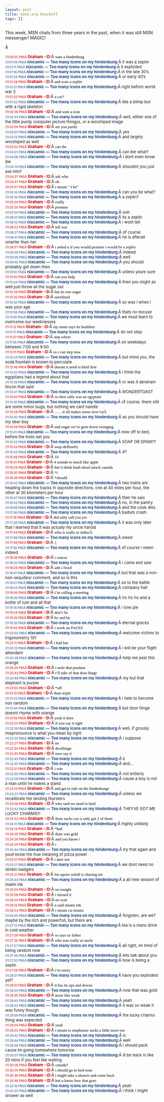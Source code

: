 ```yaml
---
layout: post
title: bash.org knockoff
tags: []
---
```


This week, MSN chats from three years in the past, when it was still MSN
messenger! MAGIC!

Â 

<span style="font-size: x-small;"><span style="color: #cc0000;">(11:00:55
PM)Â </span></span><span style="color: #cc0000;"><strong><span style="font-size: small;">Graham
-:D:</span></strong></span><span style="font-size: small;">Â <span style="color: #000000;"><span style="font-family: 'MS Shell Dlg';">wats
a hindenburg</span></span></span>  
<span style="font-size: x-small;"><span style="color: #204a87;">(11:01:06
PM)Â </span></span><span style="color: #204a87;"><strong><span style="font-size: small;">nixcamic
— Too many icons on my
hindenburg:</span></strong></span><span style="font-size: small;">Â it
was a zeplin</span>  
<span style="font-size: x-small;"><span style="color: #204a87;">(11:01:11
PM)Â </span></span><span style="color: #204a87;"><strong><span style="font-size: small;">nixcamic
— Too many icons on my
hindenburg:</span></strong></span><span style="font-size: small;">Â it
exploded</span>  
<span style="font-size: x-small;"><span style="color: #204a87;">(11:01:16
PM)Â </span></span><span style="color: #204a87;"><strong><span style="font-size: small;">nixcamic
— Too many icons on my
hindenburg:</span></strong></span><span style="font-size: small;">Â in
the late 30’s</span>  
<span style="font-size: x-small;"><span style="color: #204a87;">(11:01:24
PM)Â </span></span><span style="color: #204a87;"><strong><span style="font-size: small;">nixcamic
— Too many icons on my
hindenburg:</span></strong></span><span style="font-size: small;">Â or
early 40’s</span>  
<span style="font-size: x-small;"><span style="color: #cc0000;">(11:01:28
PM)Â </span></span><span style="color: #cc0000;"><strong><span style="font-size: small;">Graham
-:D:</span></strong></span><span style="font-size: small;">Â <span style="color: #000000;"><span style="font-family: 'MS Shell Dlg';">and
wats a zeplin</span></span></span>  
<span style="font-size: x-small;"><span style="color: #204a87;">(11:01:31
PM)Â </span></span><span style="color: #204a87;"><strong><span style="font-size: small;">nixcamic
— Too many icons on my
hindenburg:</span></strong></span><span style="font-size: small;">Â right
before world war 2</span>  
<span style="font-size: x-small;"><span style="color: #cc0000;">(11:01:33
PM)Â </span></span><span style="color: #cc0000;"><strong><span style="font-size: small;">Graham
-:D:</span></strong></span><span style="font-size: small;">Â <span style="color: #000000;"><span style="font-family: 'MS Shell Dlg';">a
car?</span></span></span>  
<span style="font-size: x-small;"><span style="color: #204a87;">(11:01:53
PM)Â </span></span><span style="color: #204a87;"><strong><span style="font-size: small;">nixcamic
— Too many icons on my
hindenburg:</span></strong></span><span style="font-size: small;">Â like
a blimp but with a rigid skeleton</span>  
<span style="font-size: x-small;"><span style="color: #cc0000;">(11:02:06
PM)Â </span></span><span style="color: #cc0000;"><strong><span style="font-size: small;">Graham
-:D:</span></strong></span><span style="font-size: small;">Â <span style="color: #000000;"><span style="font-family: 'MS Shell Dlg';">and
wats a icon</span></span></span>  
<span style="font-size: x-small;"><span style="color: #204a87;">(11:02:43
PM)Â </span></span><span style="color: #204a87;"><strong><span style="font-size: small;">nixcamic
— Too many icons on my
hindenburg:</span></strong></span><span style="font-size: small;">Â well,
either one of the little purdy computer picture thingys, or a worshiped
image</span>  
<span style="font-size: x-small;"><span style="color: #cc0000;">(11:02:59
PM)Â </span></span><span style="color: #cc0000;"><strong><span style="font-size: small;">Graham
-:D:</span></strong></span><span style="font-size: small;">Â <span style="color: #000000;"><span style="font-family: 'MS Shell Dlg';">are
you purdy</span></span></span>  
<span style="font-size: x-small;"><span style="color: #204a87;">(11:03:07
PM)Â </span></span><span style="color: #204a87;"><strong><span style="font-size: small;">nixcamic
— Too many icons on my
hindenburg:</span></strong></span><span style="font-size: small;">Â yes</span>  
<span style="font-size: x-small;"><span style="color: #204a87;">(11:03:13
PM)Â </span></span><span style="color: #204a87;"><strong><span style="font-size: small;">nixcamic
— Too many icons on my
hindenburg:</span></strong></span><span style="font-size: small;">Â and
largely worshiped as well</span>  
<span style="font-size: x-small;"><span style="color: #cc0000;">(11:03:52
PM)Â </span></span><span style="color: #cc0000;"><strong><span style="font-size: small;">Graham
-:D:</span></strong></span><span style="font-size: small;">Â <span style="color: #000000;"><span style="font-family: 'MS Shell Dlg';">can
ibe</span></span></span>  
<span style="font-size: x-small;"><span style="color: #204a87;">(11:04:01
PM)Â </span></span><span style="color: #204a87;"><strong><span style="font-size: small;">nixcamic
— Too many icons on my
hindenburg:</span></strong></span><span style="font-size: small;">Â can
ibe what?</span>  
<span style="font-size: x-small;"><span style="color: #204a87;">(11:04:06
PM)Â </span></span><span style="color: #204a87;"><strong><span style="font-size: small;">nixcamic
— Too many icons on my
hindenburg:</span></strong></span><span style="font-size: small;">Â i
dont even know ibe</span>  
<span style="font-size: x-small;"><span style="color: #204a87;">(11:04:13
PM)Â </span></span><span style="color: #204a87;"><strong><span style="font-size: small;">nixcamic
— Too many icons on my
hindenburg:</span></strong></span><span style="font-size: small;">Â shouldnt
you just ask him?</span>  
<span style="font-size: x-small;"><span style="color: #cc0000;">(11:04:37
PM)Â </span></span><span style="color: #cc0000;"><strong><span style="font-size: small;">Graham
-:D:</span></strong></span><span style="font-size: small;">Â <span style="color: #000000;"><span style="font-family: 'MS Shell Dlg';">ask
who</span></span></span>  
<span style="font-size: x-small;"><span style="color: #cc0000;">(11:04:47
PM)Â </span></span><span style="color: #cc0000;"><strong><span style="font-size: small;">Graham
-:D:</span></strong></span><span style="font-size: small;">Â <span style="color: #000000;"><span style="font-family: 'MS Shell Dlg';">oh</span></span></span>  
<span style="font-size: x-small;"><span style="color: #cc0000;">(11:04:57
PM)Â </span></span><span style="color: #cc0000;"><strong><span style="font-size: small;">Graham
-:D:</span></strong></span><span style="font-size: small;">Â <span style="color: #000000;"><span style="font-family: 'MS Shell Dlg';">i
meant " I be"</span></span></span>  
<span style="font-size: x-small;"><span style="color: #204a87;">(11:05:14
PM)Â </span></span><span style="color: #204a87;"><strong><span style="font-size: small;">nixcamic
— Too many icons on my
hindenburg:</span></strong></span><span style="font-size: small;">Â can
you be what?</span>  
<span style="font-size: x-small;"><span style="color: #204a87;">(11:05:16
PM)Â </span></span><span style="color: #204a87;"><strong><span style="font-size: small;">nixcamic
— Too many icons on my
hindenburg:</span></strong></span><span style="font-size: small;">Â a
zeplin?</span>  
<span style="font-size: x-small;"><span style="color: #cc0000;">(11:05:34
PM)Â </span></span><span style="color: #cc0000;"><strong><span style="font-size: small;">Graham
-:D:</span></strong></span><span style="font-size: small;">Â <span style="color: #000000;"><span style="font-family: 'MS Shell Dlg';">really</span></span></span>  
<span style="font-size: x-small;"><span style="color: #cc0000;">(11:05:35
PM)Â </span></span><span style="color: #cc0000;"><strong><span style="font-size: small;">Graham
-:D:</span></strong></span><span style="font-size: small;">Â <span style="color: #000000;"><span style="font-family: 'MS Shell Dlg';">promise</span></span></span>  
<span style="font-size: x-small;"><span style="color: #204a87;">(11:07:54
PM)Â </span></span><span style="color: #204a87;"><strong><span style="font-size: small;">nixcamic
— Too many icons on my
hindenburg:</span></strong></span><span style="font-size: small;">Â ooh</span>  
<span style="font-size: x-small;"><span style="color: #204a87;">(11:08:01
PM)Â </span></span><span style="color: #204a87;"><strong><span style="font-size: small;">nixcamic
— Too many icons on my
hindenburg:</span></strong></span><span style="font-size: small;">Â its
a zeplin</span>  
<span style="font-size: x-small;"><span style="color: #204a87;">(11:08:12
PM)Â </span></span><span style="color: #204a87;"><strong><span style="font-size: small;">nixcamic
— Too many icons on my
hindenburg:</span></strong></span><span style="font-size: small;">Â i
wont tell</span>  
<span style="font-size: x-small;"><span style="color: #cc0000;">(11:08:22
PM)Â </span></span><span style="color: #cc0000;"><strong><span style="font-size: small;">Graham
-:D:</span></strong></span><span style="font-size: small;">Â <span style="color: #000000;"><span style="font-family: 'MS Shell Dlg';">tell
wat</span></span></span>  
<span style="font-size: x-small;"><span style="color: #204a87;">(11:08:27
PM)Â </span></span><span style="color: #204a87;"><strong><span style="font-size: small;">nixcamic
— Too many icons on my
hindenburg:</span></strong></span><span style="font-size: small;">Â of
course</span>  
<span style="font-size: x-small;"><span style="color: #204a87;">(11:08:41
PM)Â </span></span><span style="color: #204a87;"><strong><span style="font-size: small;">nixcamic
— Too many icons on my
hindenburg:</span></strong></span><span style="font-size: small;">Â he
is afterall smarter than her</span>  
<span style="font-size: x-small;"><span style="color: #cc0000;">(11:08:57
PM)Â </span></span><span style="color: #cc0000;"><strong><span style="font-size: small;">Graham
-:D:</span></strong></span><span style="font-size: small;">Â <span style="color: #000000;"><span style="font-family: 'MS Shell Dlg';">i
asked u if you would promise i would be a zeplin</span></span></span>  
<span style="font-size: x-small;"><span style="color: #204a87;">(11:09:38
PM)Â </span></span><span style="color: #204a87;"><strong><span style="font-size: small;">nixcamic
— Too many icons on my
hindenburg:</span></strong></span><span style="font-size: small;">Â indeed</span>  
<span style="font-size: x-small;"><span style="color: #204a87;">(11:09:39
PM)Â </span></span><span style="color: #204a87;"><strong><span style="font-size: small;">nixcamic
— Too many icons on my
hindenburg:</span></strong></span><span style="font-size: small;">Â well</span>  
<span style="font-size: x-small;"><span style="color: #204a87;">(11:09:46
PM)Â </span></span><span style="color: #204a87;"><strong><span style="font-size: small;">nixcamic
— Too many icons on my
hindenburg:</span></strong></span><span style="font-size: small;">Â you
should probably get down then</span>  
<span style="font-size: x-small;"><span style="color: #204a87;">(11:09:51
PM)Â </span></span><span style="color: #204a87;"><strong><span style="font-size: small;">nixcamic
— Too many icons on my
hindenburg:</span></strong></span><span style="font-size: small;">Â unless
youre sure</span>  
<span style="font-size: x-small;"><span style="color: #cc0000;">(11:10:00
PM)Â </span></span><span style="color: #cc0000;"><strong><span style="font-size: small;">Graham
-:D:</span></strong></span><span style="font-size: small;">Â <span style="color: #000000;"><span style="font-family: 'MS Shell Dlg';">can
you help</span></span></span>  
<span style="font-size: x-small;"><span style="color: #204a87;">(11:10:04
PM)Â </span></span><span style="color: #204a87;"><strong><span style="font-size: small;">nixcamic
— Too many icons on my
hindenburg:</span></strong></span><span style="font-size: small;">Â then
you might as well just throw all the sugar out</span>  
<span style="font-size: x-small;"><span style="color: #cc0000;">(11:10:29
PM)Â </span></span><span style="color: #cc0000;"><strong><span style="font-size: small;">Graham
-:D:</span></strong></span><span style="font-size: small;">Â <span style="color: #000000;"><span style="font-family: 'MS Shell Dlg';">but
its raw sugar</span></span></span>  
<span style="font-size: x-small;"><span style="color: #cc0000;">(11:10:35
PM)Â </span></span><span style="color: #cc0000;"><strong><span style="font-size: small;">Graham
-:D:</span></strong></span><span style="font-size: small;">Â <span style="color: #000000;"><span style="font-family: 'MS Shell Dlg';">unrefined</span></span></span>  
<span style="font-size: x-small;"><span style="color: #204a87;">(11:10:50
PM)Â </span></span><span style="color: #204a87;"><strong><span style="font-size: small;">nixcamic
— Too many icons on my
hindenburg:</span></strong></span><span style="font-size: small;">Â so
was i when i was your age</span>  
<span style="font-size: x-small;"><span style="color: #204a87;">(11:10:56
PM)Â </span></span><span style="color: #204a87;"><strong><span style="font-size: small;">nixcamic
— Too many icons on my
hindenburg:</span></strong></span><span style="font-size: small;">Â thats
no excuse</span>  
<span style="font-size: x-small;"><span style="color: #204a87;">(11:11:09
PM)Â </span></span><span style="color: #204a87;"><strong><span style="font-size: small;">nixcamic
— Too many icons on my
hindenburg:</span></strong></span><span style="font-size: small;">Â we
must learn to overcome our weeknesses</span>  
<span style="font-size: x-small;"><span style="color: #cc0000;">(11:11:12
PM)Â </span></span><span style="color: #cc0000;"><strong><span style="font-size: small;">Graham
-:D:</span></strong></span><span style="font-size: small;">Â <span style="color: #000000;"><span style="font-family: 'MS Shell Dlg';">my
mom says its healthier</span></span></span>  
<span style="font-size: x-small;"><span style="color: #204a87;">(11:11:17
PM)Â </span></span><span style="color: #204a87;"><strong><span style="font-size: small;">nixcamic
— Too many icons on my
hindenburg:</span></strong></span><span style="font-size: small;">Â do
not step</span>  
<span style="font-size: x-small;"><span style="color: #cc0000;">(11:11:37
PM)Â </span></span><span style="color: #cc0000;"><strong><span style="font-size: small;">Graham
-:D:</span></strong></span><span style="font-size: small;">Â <span style="color: #000000;"><span style="font-family: 'MS Shell Dlg';">step
where</span></span></span>  
<span style="font-size: x-small;"><span style="color: #204a87;">(11:11:56
PM)Â </span></span><span style="color: #204a87;"><strong><span style="font-size: small;">nixcamic
— Too many icons on my
hindenburg:</span></strong></span><span style="font-size: small;">Â on
weekdays between 7:00 and 9:00</span>  
<span style="font-size: x-small;"><span style="color: #cc0000;">(11:12:11
PM)Â </span></span><span style="color: #cc0000;"><strong><span style="font-size: small;">Graham
-:D:</span></strong></span><span style="font-size: small;">Â <span style="color: #000000;"><span style="font-family: 'MS Shell Dlg';">so
i can step now</span></span></span>  
<span style="font-size: x-small;"><span style="color: #204a87;">(11:12:24
PM)Â </span></span><span style="color: #204a87;"><strong><span style="font-size: small;">nixcamic
— Too many icons on my
hindenburg:</span></strong></span><span style="font-size: small;">Â but
mind you, the soda fountain is known to perculate</span>  
<span style="font-size: x-small;"><span style="color: #cc0000;">(11:12:46
PM)Â </span></span><span style="color: #cc0000;"><strong><span style="font-size: small;">Graham
-:D:</span></strong></span><span style="font-size: small;">Â <span style="color: #000000;"><span style="font-family: 'MS Shell Dlg';">doesnt
it need to bloil first</span></span></span>  
<span style="font-size: x-small;"><span style="color: #204a87;">(11:13:30
PM)Â </span></span><span style="color: #204a87;"><strong><span style="font-size: small;">nixcamic
— Too many icons on my
hindenburg:</span></strong></span><span style="font-size: small;">Â i
think the egyptians had a legend about that</span>  
<span style="font-size: x-small;"><span style="color: #204a87;">(11:13:39
PM)Â </span></span><span style="color: #204a87;"><strong><span style="font-size: small;">nixcamic
— Too many icons on my
hindenburg:</span></strong></span><span style="font-size: small;">Â or
was it abraham lincon that said</span>  
<span style="font-size: x-small;"><span style="color: #204a87;">(11:13:47
PM)Â </span></span><span style="color: #204a87;"><strong><span style="font-size: small;">nixcamic
— Too many icons on my
hindenburg:</span></strong></span><span style="font-size: small;">Â WONDERTOAST</span>  
<span style="font-size: x-small;"><span style="color: #cc0000;">(11:14:00
PM)Â </span></span><span style="color: #cc0000;"><strong><span style="font-size: small;">Graham
-:D:</span></strong></span><span style="font-size: small;">Â <span style="color: #000000;"><span style="font-family: 'MS Shell Dlg';">so
then sally was an egyptain</span></span></span>  
<span style="font-size: x-small;"><span style="color: #204a87;">(11:14:18
PM)Â </span></span><span style="color: #204a87;"><strong><span style="font-size: small;">nixcamic
— Too many icons on my
hindenburg:</span></strong></span><span style="font-size: small;">Â of
course, there still are some minor bugs, but nothing we cant
handle</span>  
<span style="font-size: x-small;"><span style="color: #cc0000;">(11:14:28
PM)Â </span></span><span style="color: #cc0000;"><strong><span style="font-size: small;">Graham
-:D:</span></strong></span><span style="font-size: small;">Â <span style="color: #000000;"><span style="font-family: 'MS Shell Dlg';">……it
all makes sense now^o)Â </span></span></span>  
<span style="font-size: x-small;"><span style="color: #204a87;">(11:14:40
PM)Â </span></span><span style="color: #204a87;"><strong><span style="font-size: small;">nixcamic
— Too many icons on my
hindenburg:</span></strong></span><span style="font-size: small;">Â as
you should have my dear boy</span>  
<span style="font-size: x-small;"><span style="color: #cc0000;">(11:14:59
PM)Â </span></span><span style="color: #cc0000;"><strong><span style="font-size: small;">Graham
-:D:</span></strong></span><span style="font-size: small;">Â <span style="color: #000000;"><span style="font-family: 'MS Shell Dlg';">and
sugar we’re goin down swinging</span></span></span>  
<span style="font-size: x-small;"><span style="color: #204a87;">(11:15:01
PM)Â </span></span><span style="color: #204a87;"><strong><span style="font-size: small;">nixcamic
— Too many icons on my
hindenburg:</span></strong></span><span style="font-size: small;">Â now
off to bed, before the trolls eat you</span>  
<span style="font-size: x-small;"><span style="color: #204a87;">(11:15:22
PM)Â </span></span><span style="color: #204a87;"><strong><span style="font-size: small;">nixcamic
— Too many icons on my
hindenburg:</span></strong></span><span style="font-size: small;">Â SOAP
OR SPAM??</span>  
<span style="font-size: x-small;"><span style="color: #cc0000;">(11:15:33
PM)Â </span></span><span style="color: #cc0000;"><strong><span style="font-size: small;">Graham
-:D:</span></strong></span><span style="font-size: small;">Â <span style="color: #000000;"><span style="font-family: 'MS Shell Dlg';">soap
deffinetly</span></span></span>  
<span style="font-size: x-small;"><span style="color: #204a87;">(11:15:42
PM)Â </span></span><span style="color: #204a87;"><strong><span style="font-size: small;">nixcamic
— Too many icons on my
hindenburg:</span></strong></span><span style="font-size: small;">Â 4?</span>  
<span style="font-size: x-small;"><span style="color: #cc0000;">(11:15:48
PM)Â </span></span><span style="color: #cc0000;"><strong><span style="font-size: small;">Graham
-:D:</span></strong></span><span style="font-size: small;">Â <span style="color: #000000;"><span style="font-family: 'MS Shell Dlg';">10</span></span></span>  
<span style="font-size: x-small;"><span style="color: #cc0000;">(11:16:01
PM)Â </span></span><span style="color: #cc0000;"><strong><span style="font-size: small;">Graham
-:D:</span></strong></span><span style="font-size: small;">Â <span style="color: #000000;"><span style="font-family: 'MS Shell Dlg';">4
sounds to much like apple</span></span></span>  
<span style="font-size: x-small;"><span style="color: #cc0000;">(11:16:28
PM)Â </span></span><span style="color: #cc0000;"><strong><span style="font-size: small;">Graham
-:D:</span></strong></span><span style="font-size: small;">Â <span style="color: #000000;"><span style="font-family: 'MS Shell Dlg';">but
it think bush shoul attack canada</span></span></span>  
<span style="font-size: x-small;"><span style="color: #cc0000;">(11:16:30
PM)Â </span></span><span style="color: #cc0000;"><strong><span style="font-size: small;">Graham
-:D:</span></strong></span><span style="font-size: small;">Â <span style="color: #000000;"><span style="font-family: 'MS Shell Dlg';">\*i</span></span></span>  
<span style="font-size: x-small;"><span style="color: #cc0000;">(11:16:39
PM)Â </span></span><span style="color: #cc0000;"><strong><span style="font-size: small;">Graham
-:D:</span></strong></span><span style="font-size: small;">Â <span style="color: #000000;"><span style="font-family: 'MS Shell Dlg';">\*should</span></span></span>  
<span style="font-size: x-small;"><span style="color: #204a87;">(11:16:42
PM)Â </span></span><span style="color: #204a87;"><strong><span style="font-size: small;">nixcamic
— Too many icons on my
hindenburg:</span></strong></span><span style="font-size: small;">Â two
trains are heading down the tracks in opposite directions, one at 40
miles per hour, the other at 30 kilometers per hour</span>  
<span style="font-size: x-small;"><span style="color: #204a87;">(11:16:47
PM)Â </span></span><span style="color: #204a87;"><strong><span style="font-size: small;">nixcamic
— Too many icons on my
hindenburg:</span></strong></span><span style="font-size: small;">Â then
he sais</span>  
<span style="font-size: x-small;"><span style="color: #204a87;">(11:16:53
PM)Â </span></span><span style="color: #204a87;"><strong><span style="font-size: small;">nixcamic
— Too many icons on my
hindenburg:</span></strong></span><span style="font-size: small;">Â no,
in the pantry</span>  
<span style="font-size: x-small;"><span style="color: #204a87;">(11:16:58
PM)Â </span></span><span style="color: #204a87;"><strong><span style="font-size: small;">nixcamic
— Too many icons on my
hindenburg:</span></strong></span><span style="font-size: small;">Â and
the cook dies</span>  
<span style="font-size: x-small;"><span style="color: #204a87;">(11:17:06
PM)Â </span></span><span style="color: #204a87;"><strong><span style="font-size: small;">nixcamic
— Too many icons on my
hindenburg:</span></strong></span><span style="font-size: small;">Â badum
crash</span>  
<span style="font-size: x-small;"><span style="color: #cc0000;">(11:17:19
PM)Â </span></span><span style="color: #cc0000;"><strong><span style="font-size: small;">Graham
-:D:</span></strong></span><span style="font-size: small;">Â <span style="color: #000000;"><span style="font-family: 'MS Shell Dlg';">did
sally call you yet</span></span></span>  
<span style="font-size: x-small;"><span style="color: #204a87;">(11:17:28
PM)Â </span></span><span style="color: #204a87;"><strong><span style="font-size: small;">nixcamic
— Too many icons on my
hindenburg:</span></strong></span><span style="font-size: small;">Â it
was only later that i learned that it was actualy my uncle
harold</span>  
<span style="font-size: x-small;"><span style="color: #cc0000;">(11:17:44
PM)Â </span></span><span style="color: #cc0000;"><strong><span style="font-size: small;">Graham
-:D:</span></strong></span><span style="font-size: small;">Â <span style="color: #000000;"><span style="font-family: 'MS Shell Dlg';">who
is really ur fatherÂ </span></span></span>  
<span style="font-size: x-small;"><span style="color: #204a87;">(11:17:49
PM)Â </span></span><span style="color: #204a87;"><strong><span style="font-size: small;">nixcamic
— Too many icons on my
hindenburg:</span></strong></span><span style="font-size: small;">Â ineed</span>  
<span style="font-size: x-small;"><span style="color: #cc0000;">(11:17:49
PM)Â </span></span><span style="color: #cc0000;"><strong><span style="font-size: small;">Graham
-:D:</span></strong></span><span style="font-size: small;">Â <span style="color: #000000;"><span style="font-family: 'MS Shell Dlg';">:\|</span></span></span>  
<span style="font-size: x-small;"><span style="color: #204a87;">(11:17:56
PM)Â </span></span><span style="color: #204a87;"><strong><span style="font-size: small;">nixcamic
— Too many icons on my
hindenburg:</span></strong></span><span style="font-size: small;">Â of
course i meen indeed</span>  
<span style="font-size: x-small;"><span style="color: #cc0000;">(11:18:09
PM)Â </span></span><span style="color: #cc0000;"><strong><span style="font-size: small;">Graham
-:D:</span></strong></span><span style="font-size: small;">Â <span style="color: #000000;"><span style="font-family: 'MS Shell Dlg';">i
concer</span></span></span>  
<span style="font-size: x-small;"><span style="color: #204a87;">(11:18:20
PM)Â </span></span><span style="color: #204a87;"><strong><span style="font-size: small;">nixcamic
— Too many icons on my
hindenburg:</span></strong></span><span style="font-size: small;">Â i
came and saw</span>  
<span style="font-size: x-small;"><span style="color: #cc0000;">(11:18:28
PM)Â </span></span><span style="color: #cc0000;"><strong><span style="font-size: small;">Graham
-:D:</span></strong></span><span style="font-size: small;">Â <span style="color: #000000;"><span style="font-family: 'MS Shell Dlg';">adn
i fixed</span></span></span>  
<span style="font-size: x-small;"><span style="color: #204a87;">(11:18:41
PM)Â </span></span><span style="color: #204a87;"><strong><span style="font-size: small;">nixcamic
— Too many icons on my
hindenburg:</span></strong></span><span style="font-size: small;">Â but
that was a non-non-sequiteur comment, and so is this</span>  
<span style="font-size: x-small;"><span style="color: #204a87;">(11:18:51
PM)Â </span></span><span style="color: #204a87;"><strong><span style="font-size: small;">nixcamic
— Too many icons on my
hindenburg:</span></strong></span><span style="font-size: small;">Â on
to the battle</span>  
<span style="font-size: x-small;"><span style="color: #204a87;">(11:18:53
PM)Â </span></span><span style="color: #204a87;"><strong><span style="font-size: small;">nixcamic
— Too many icons on my
hindenburg:</span></strong></span><span style="font-size: small;">Â company
halt</span>  
<span style="font-size: x-small;"><span style="color: #cc0000;">(11:19:06
PM)Â </span></span><span style="color: #cc0000;"><strong><span style="font-size: small;">Graham
-:D:</span></strong></span><span style="font-size: small;">Â <span style="color: #000000;"><span style="font-family: 'MS Shell Dlg';">i’m
calling a meeting</span></span></span>  
<span style="font-size: x-small;"><span style="color: #204a87;">(11:19:06
PM)Â </span></span><span style="color: #204a87;"><strong><span style="font-size: small;">nixcamic
— Too many icons on my
hindenburg:</span></strong></span><span style="font-size: small;">Â ho
ho ho and a bottle of rum and all that</span>  
<span style="font-size: x-small;"><span style="color: #204a87;">(11:19:18
PM)Â </span></span><span style="color: #204a87;"><strong><span style="font-size: small;">nixcamic
— Too many icons on my
hindenburg:</span></strong></span><span style="font-size: small;">Â i
love pie</span>  
<span style="font-size: x-small;"><span style="color: #cc0000;">(11:19:24
PM)Â </span></span><span style="color: #cc0000;"><strong><span style="font-size: small;">Graham
-:D:</span></strong></span><span style="font-size: small;">Â <span style="color: #000000;"><span style="font-family: 'MS Shell Dlg';">don’t
lie</span></span></span>  
<span style="font-size: x-small;"><span style="color: #cc0000;">(11:19:35
PM)Â </span></span><span style="color: #cc0000;"><strong><span style="font-size: small;">Graham
-:D:</span></strong></span><span style="font-size: small;">Â <span style="color: #000000;"><span style="font-family: 'MS Shell Dlg';">by
and by</span></span></span>  
<span style="font-size: x-small;"><span style="color: #204a87;">(11:19:35
PM)Â </span></span><span style="color: #204a87;"><strong><span style="font-size: small;">nixcamic
— Too many icons on my
hindenburg:</span></strong></span><span style="font-size: small;">Â eternal
graces</span>  
<span style="font-size: x-small;"><span style="color: #cc0000;">(11:19:45
PM)Â </span></span><span style="color: #cc0000;"><strong><span style="font-size: small;">Graham
-:D:</span></strong></span><span style="font-size: small;">Â <span style="color: #000000;"><span style="font-family: 'MS Shell Dlg';">i
work on PACES</span></span></span>  
<span style="font-size: x-small;"><span style="color: #204a87;">(11:20:02
PM)Â </span></span><span style="color: #204a87;"><strong><span style="font-size: small;">nixcamic
— Too many icons on my
hindenburg:</span></strong></span><span style="font-size: small;">Â welcome
victims to trigonometry 101</span>  
<span style="font-size: x-small;"><span style="color: #cc0000;">(11:20:11
PM)Â </span></span><span style="color: #cc0000;"><strong><span style="font-size: small;">Graham
-:D:</span></strong></span><span style="font-size: small;">Â <span style="color: #000000;"><span style="font-family: 'MS Shell Dlg';">i
had fun</span></span></span>  
<span style="font-size: x-small;"><span style="color: #204a87;">(11:20:13
PM)Â </span></span><span style="color: #204a87;"><strong><span style="font-size: small;">nixcamic
— Too many icons on my
hindenburg:</span></strong></span><span style="font-size: small;">Â i
will be your flight attendant</span>  
<span style="font-size: x-small;"><span style="color: #204a87;">(11:20:28
PM)Â </span></span><span style="color: #204a87;"><strong><span style="font-size: small;">nixcamic
— Too many icons on my
hindenburg:</span></strong></span><span style="font-size: small;">Â help
me peel this orange</span>  
<span style="font-size: x-small;"><span style="color: #cc0000;">(11:20:29
PM)Â </span></span><span style="color: #cc0000;"><strong><span style="font-size: small;">Graham
-:D:</span></strong></span><span style="font-size: small;">Â <span style="color: #000000;"><span style="font-family: 'MS Shell Dlg';">i
stole that pendant</span></span></span>  
<span style="font-size: x-small;"><span style="color: #cc0000;">(11:20:43
PM)Â </span></span><span style="color: #cc0000;"><strong><span style="font-size: small;">Graham
-:D:</span></strong></span><span style="font-size: small;">Â <span style="color: #000000;"><span style="font-family: 'MS Shell Dlg';">i’ll
take of that door hinge</span></span></span>  
<span style="font-size: x-small;"><span style="color: #204a87;">(11:20:48
PM)Â </span></span><span style="color: #204a87;"><strong><span style="font-size: small;">nixcamic
— Too many icons on my
hindenburg:</span></strong></span><span style="font-size: small;">Â my
but that elephant is purple</span>  
<span style="font-size: x-small;"><span style="color: #cc0000;">(11:20:50
PM)Â </span></span><span style="color: #cc0000;"><strong><span style="font-size: small;">Graham
-:D:</span></strong></span><span style="font-size: small;">Â <span style="color: #000000;"><span style="font-family: 'MS Shell Dlg';">\*off</span></span></span>  
<span style="font-size: x-small;"><span style="color: #cc0000;">(11:21:13
PM)Â </span></span><span style="color: #cc0000;"><strong><span style="font-size: small;">Graham
-:D:</span></strong></span><span style="font-size: small;">Â <span style="color: #000000;"><span style="font-family: 'MS Shell Dlg';">thats
triple</span></span></span>  
<span style="font-size: x-small;"><span style="color: #204a87;">(11:21:23
PM)Â </span></span><span style="color: #204a87;"><strong><span style="font-size: small;">nixcamic
— Too many icons on my
hindenburg:</span></strong></span><span style="font-size: small;">Â i
hate to become non random</span>  
<span style="font-size: x-small;"><span style="color: #204a87;">(11:21:44
PM)Â </span></span><span style="color: #204a87;"><strong><span style="font-size: small;">nixcamic
— Too many icons on my
hindenburg:</span></strong></span><span style="font-size: small;">Â but
door hinge doesnt rhyme with orange</span>  
<span style="font-size: x-small;"><span style="color: #cc0000;">(11:21:56
PM)Â </span></span><span style="color: #cc0000;"><strong><span style="font-size: small;">Graham
-:D:</span></strong></span><span style="font-size: small;">Â <span style="color: #000000;"><span style="font-family: 'MS Shell Dlg';">yeah
it does</span></span></span>  
<span style="font-size: x-small;"><span style="color: #cc0000;">(11:22:03
PM)Â </span></span><span style="color: #cc0000;"><strong><span style="font-size: small;">Graham
-:D:</span></strong></span><span style="font-size: small;">Â <span style="color: #000000;"><span style="font-family: 'MS Shell Dlg';">if
you say it right</span></span></span>  
<span style="font-size: x-small;"><span style="color: #204a87;">(11:22:18
PM)Â </span></span><span style="color: #204a87;"><strong><span style="font-size: small;">nixcamic
— Too many icons on my
hindenburg:</span></strong></span><span style="font-size: small;">Â well,
if grossly mispronounce is what you mean by right</span>  
<span style="font-size: x-small;"><span style="color: #204a87;">(11:22:20
PM)Â </span></span><span style="color: #204a87;"><strong><span style="font-size: small;">nixcamic
— Too many icons on my
hindenburg:</span></strong></span><span style="font-size: small;">Â i
suppose</span>  
<span style="font-size: x-small;"><span style="color: #cc0000;">(11:22:27
PM)Â </span></span><span style="color: #cc0000;"><strong><span style="font-size: small;">Graham
-:D:</span></strong></span><span style="font-size: small;">Â <span style="color: #000000;"><span style="font-family: 'MS Shell Dlg';">no</span></span></span>  
<span style="font-size: x-small;"><span style="color: #cc0000;">(11:22:34
PM)Â </span></span><span style="color: #cc0000;"><strong><span style="font-size: small;">Graham
-:D:</span></strong></span><span style="font-size: small;">Â <span style="color: #000000;"><span style="font-family: 'MS Shell Dlg';">doorhinge</span></span></span>  
<span style="font-size: x-small;"><span style="color: #cc0000;">(11:22:40
PM)Â </span></span><span style="color: #cc0000;"><strong><span style="font-size: small;">Graham
-:D:</span></strong></span><span style="font-size: small;">Â <span style="color: #000000;"><span style="font-family: 'MS Shell Dlg';">now
say it</span></span></span>  
<span style="font-size: x-small;"><span style="color: #204a87;">(11:22:43
PM)Â </span></span><span style="color: #204a87;"><strong><span style="font-size: small;">nixcamic
— Too many icons on my
hindenburg:</span></strong></span><span style="font-size: small;">Â k</span>  
<span style="font-size: x-small;"><span style="color: #204a87;">(11:22:45
PM)Â </span></span><span style="color: #204a87;"><strong><span style="font-size: small;">nixcamic
— Too many icons on my
hindenburg:</span></strong></span><span style="font-size: small;">Â and…</span>  
<span style="font-size: x-small;"><span style="color: #cc0000;">(11:22:51
PM)Â </span></span><span style="color: #cc0000;"><strong><span style="font-size: small;">Graham
-:D:</span></strong></span><span style="font-size: small;">Â <span style="color: #000000;"><span style="font-family: 'MS Shell Dlg';">i
win</span></span></span>  
<span style="font-size: x-small;"><span style="color: #204a87;">(11:22:59
PM)Â </span></span><span style="color: #204a87;"><strong><span style="font-size: small;">nixcamic
— Too many icons on my
hindenburg:</span></strong></span><span style="font-size: small;">Â not
entierly</span>  
<span style="font-size: x-small;"><span style="color: #204a87;">(11:23:09
PM)Â </span></span><span style="color: #204a87;"><strong><span style="font-size: small;">nixcamic
— Too many icons on my
hindenburg:</span></strong></span><span style="font-size: small;">Â cause
a boy is not a man untill he makes a stand</span>  
<span style="font-size: x-small;"><span style="color: #cc0000;">(11:23:14
PM)Â </span></span><span style="color: #cc0000;"><strong><span style="font-size: small;">Graham
-:D:</span></strong></span><span style="font-size: small;">Â <span style="color: #000000;"><span style="font-family: 'MS Shell Dlg';">and
get to ride on the hindenburge</span></span></span>  
<span style="font-size: x-small;"><span style="color: #204a87;">(11:23:23
PM)Â </span></span><span style="color: #204a87;"><strong><span style="font-size: small;">nixcamic
— Too many icons on my
hindenburg:</span></strong></span><span style="font-size: small;">Â unless
we recalibrate the landing thursters</span>  
<span style="font-size: x-small;"><span style="color: #cc0000;">(11:23:38
PM)Â </span></span><span style="color: #cc0000;"><strong><span style="font-size: small;">Graham
-:D:</span></strong></span><span style="font-size: small;">Â <span style="color: #000000;"><span style="font-family: 'MS Shell Dlg';">who
said we need to land</span></span></span>  
<span style="font-size: x-small;"><span style="color: #204a87;">(11:23:42
PM)Â </span></span><span style="color: #204a87;"><strong><span style="font-size: small;">nixcamic
— Too many icons on my
hindenburg:</span></strong></span><span style="font-size: small;">Â THEYVE
GOT ME LUCKY CHARMS!!!</span>  
<span style="font-size: x-small;"><span style="color: #cc0000;">(11:24:02
PM)Â </span></span><span style="color: #cc0000;"><strong><span style="font-size: small;">Graham
-:D:</span></strong></span><span style="font-size: small;">Â <span style="color: #000000;"><span style="font-family: 'MS Shell Dlg';">thats
sucks cuz u only got 2 of them</span></span></span>  
<span style="font-size: x-small;"><span style="color: #204a87;">(11:24:11
PM)Â </span></span><span style="color: #204a87;"><strong><span style="font-size: small;">nixcamic
— Too many icons on my
hindenburg:</span></strong></span><span style="font-size: small;">Â highly
unlikely</span>  
<span style="font-size: x-small;"><span style="color: #cc0000;">(11:24:13
PM)Â </span></span><span style="color: #cc0000;"><strong><span style="font-size: small;">Graham
-:D:</span></strong></span><span style="font-size: small;">Â <span style="color: #000000;"><span style="font-family: 'MS Shell Dlg';">\*had</span></span></span>  
<span style="font-size: x-small;"><span style="color: #cc0000;">(11:24:25
PM)Â </span></span><span style="color: #cc0000;"><strong><span style="font-size: small;">Graham
-:D:</span></strong></span><span style="font-size: small;">Â <span style="color: #000000;"><span style="font-family: 'MS Shell Dlg';">thats
was gold</span></span></span>  
<span style="font-size: x-small;"><span style="color: #cc0000;">(11:24:28
PM)Â </span></span><span style="color: #cc0000;"><strong><span style="font-size: small;">Graham
-:D:</span></strong></span><span style="font-size: small;">Â <span style="color: #000000;"><span style="font-family: 'MS Shell Dlg';">and
you know i</span></span></span>  
<span style="font-size: x-small;"><span style="color: #cc0000;">(11:24:29
PM)Â </span></span><span style="color: #cc0000;"><strong><span style="font-size: small;">Graham
-:D:</span></strong></span><span style="font-size: small;">Â <span style="color: #000000;"><span style="font-family: 'MS Shell Dlg';">t</span></span></span>  
<span style="font-size: x-small;"><span style="color: #204a87;">(11:24:44
PM)Â </span></span><span style="color: #204a87;"><strong><span style="font-size: small;">nixcamic
— Too many icons on my
hindenburg:</span></strong></span><span style="font-size: small;">Â try
that again and youll know the true meaning of pizza power</span>  
<span style="font-size: x-small;"><span style="color: #cc0000;">(11:25:01
PM)Â </span></span><span style="color: #cc0000;"><strong><span style="font-size: small;">Graham
-:D:</span></strong></span><span style="font-size: small;">Â <span style="color: #000000;"><span style="font-family: 'MS Shell Dlg';">i
dare not</span></span></span>  
<span style="font-size: x-small;"><span style="color: #204a87;">(11:25:17
PM)Â </span></span><span style="color: #204a87;"><strong><span style="font-size: small;">nixcamic
— Too many icons on my
hindenburg:</span></strong></span><span style="font-size: small;">Â we
dont need no stinkin badgers</span>  
<span style="font-size: x-small;"><span style="color: #cc0000;">(11:25:21
PM)Â </span></span><span style="color: #cc0000;"><strong><span style="font-size: small;">Graham
-:D:</span></strong></span><span style="font-size: small;">Â <span style="color: #000000;"><span style="font-family: 'MS Shell Dlg';">for
squire oolaff is chasing me</span></span></span>  
<span style="font-size: x-small;"><span style="color: #204a87;">(11:25:44
PM)Â </span></span><span style="color: #204a87;"><strong><span style="font-size: small;">nixcamic
— Too many icons on my
hindenburg:</span></strong></span><span style="font-size: small;">Â a
all new season of miami ink</span>  
<span style="font-size: x-small;"><span style="color: #cc0000;">(11:25:54
PM)Â </span></span><span style="color: #cc0000;"><strong><span style="font-size: small;">Graham
-:D:</span></strong></span><span style="font-size: small;">Â <span style="color: #000000;"><span style="font-family: 'MS Shell Dlg';">on
tonight</span></span></span>  
<span style="font-size: x-small;"><span style="color: #cc0000;">(11:25:58
PM)Â </span></span><span style="color: #cc0000;"><strong><span style="font-size: small;">Graham
-:D:</span></strong></span><span style="font-size: small;">Â <span style="color: #000000;"><span style="font-family: 'MS Shell Dlg';">i
missed it</span></span></span>  
<span style="font-size: x-small;"><span style="color: #cc0000;">(11:26:04
PM)Â </span></span><span style="color: #cc0000;"><strong><span style="font-size: small;">Graham
-:D:</span></strong></span><span style="font-size: small;">Â <span style="color: #000000;"><span style="font-family: 'MS Shell Dlg';">no
wait</span></span></span>  
<span style="font-size: x-small;"><span style="color: #cc0000;">(11:26:12
PM)Â </span></span><span style="color: #cc0000;"><strong><span style="font-size: small;">Graham
-:D:</span></strong></span><span style="font-size: small;">Â <span style="color: #000000;"><span style="font-family: 'MS Shell Dlg';">u
said miami ink</span></span></span>  
<span style="font-size: x-small;"><span style="color: #cc0000;">(11:26:23
PM)Â </span></span><span style="color: #cc0000;"><strong><span style="font-size: small;">Graham
-:D:</span></strong></span><span style="font-size: small;">Â <span style="color: #000000;"><span style="font-family: 'MS Shell Dlg';">i
meant csi miami</span></span></span>  
<span style="font-size: x-small;"><span style="color: #204a87;">(11:26:50
PM)Â </span></span><span style="color: #204a87;"><strong><span style="font-size: small;">nixcamic
— Too many icons on my
hindenburg:</span></strong></span><span style="font-size: small;">Â forgoten,
are we? maybe by the rich and powerfull, but there are</span>  
<span style="font-size: x-small;"><span style="color: #204a87;">(11:27:13
PM)Â </span></span><span style="color: #204a87;"><strong><span style="font-size: small;">nixcamic
— Too many icons on my
hindenburg:</span></strong></span><span style="font-size: small;">Â tea
is a mans drink in cold weather</span>  
<span style="font-size: x-small;"><span style="color: #cc0000;">(11:27:26
PM)Â </span></span><span style="color: #cc0000;"><strong><span style="font-size: small;">Graham
-:D:</span></strong></span><span style="font-size: small;">Â <span style="color: #000000;"><span style="font-family: 'MS Shell Dlg';">so
says ur father</span></span></span>  
<span style="font-size: x-small;"><span style="color: #cc0000;">(11:27:35
PM)Â </span></span><span style="color: #cc0000;"><strong><span style="font-size: small;">Graham
-:D:</span></strong></span><span style="font-size: small;">Â <span style="color: #000000;"><span style="font-family: 'MS Shell Dlg';">who
was really ur uncle</span></span></span>  
<span style="font-size: x-small;"><span style="color: #204a87;">(11:27:37
PM)Â </span></span><span style="color: #204a87;"><strong><span style="font-size: small;">nixcamic
— Too many icons on my
hindenburg:</span></strong></span><span style="font-size: small;">Â all
right, im tired of being random now</span>  
<span style="font-size: x-small;"><span style="color: #204a87;">(11:27:46
PM)Â </span></span><span style="color: #204a87;"><strong><span style="font-size: small;">nixcamic
— Too many icons on my
hindenburg:</span></strong></span><span style="font-size: small;">Â lets
talk about you</span>  
<span style="font-size: x-small;"><span style="color: #204a87;">(11:27:52
PM)Â </span></span><span style="color: #204a87;"><strong><span style="font-size: small;">nixcamic
— Too many icons on my
hindenburg:</span></strong></span><span style="font-size: small;">Â how
is being a zeplin</span>  
<span style="font-size: x-small;"><span style="color: #cc0000;">(11:27:56
PM)Â </span></span><span style="color: #cc0000;"><strong><span style="font-size: small;">Graham
-:D:</span></strong></span><span style="font-size: small;">Â <span style="color: #000000;"><span style="font-family: 'MS Shell Dlg';">i’m
soory</span></span></span>  
<span style="font-size: x-small;"><span style="color: #204a87;">(11:28:01
PM)Â </span></span><span style="color: #204a87;"><strong><span style="font-size: small;">nixcamic
— Too many icons on my
hindenburg:</span></strong></span><span style="font-size: small;">Â have
you exploded yet?</span>  
<span style="font-size: x-small;"><span style="color: #cc0000;">(11:28:10
PM)Â </span></span><span style="color: #cc0000;"><strong><span style="font-size: small;">Graham
-:D:</span></strong></span><span style="font-size: small;">Â <span style="color: #000000;"><span style="font-family: 'MS Shell Dlg';">it
has its ups and downs</span></span></span>  
<span style="font-size: x-small;"><span style="color: #204a87;">(11:28:24
PM)Â </span></span><span style="color: #204a87;"><strong><span style="font-size: small;">nixcamic
— Too many icons on my
hindenburg:</span></strong></span><span style="font-size: small;">Â now
that was gold</span>  
<span style="font-size: x-small;"><span style="color: #cc0000;">(11:28:35
PM)Â </span></span><span style="color: #cc0000;"><strong><span style="font-size: small;">Graham
-:D:</span></strong></span><span style="font-size: small;">Â <span style="color: #000000;"><span style="font-family: 'MS Shell Dlg';">more
like weak</span></span></span>  
<span style="font-size: x-small;"><span style="color: #204a87;">(11:28:45
PM)Â </span></span><span style="color: #204a87;"><strong><span style="font-size: small;">nixcamic
— Too many icons on my
hindenburg:</span></strong></span><span style="font-size: small;">Â yeah</span>  
<span style="font-size: x-small;"><span style="color: #204a87;">(11:28:52
PM)Â </span></span><span style="color: #204a87;"><strong><span style="font-size: small;">nixcamic
— Too many icons on my
hindenburg:</span></strong></span><span style="font-size: small;">Â it
was so weak it was funny though</span>  
<span style="font-size: x-small;"><span style="color: #204a87;">(11:28:59
PM)Â </span></span><span style="color: #204a87;"><strong><span style="font-size: small;">nixcamic
— Too many icons on my
hindenburg:</span></strong></span><span style="font-size: small;">Â the
lucky charms thing was expected</span>  
<span style="font-size: x-small;"><span style="color: #cc0000;">(11:29:04
PM)Â </span></span><span style="color: #cc0000;"><strong><span style="font-size: small;">Graham
-:D:</span></strong></span><span style="font-size: small;">Â <span style="color: #000000;"><span style="font-family: 'MS Shell Dlg';">yeah</span></span></span>  
<span style="font-size: x-small;"><span style="color: #cc0000;">(11:29:25
PM)Â </span></span><span style="color: #cc0000;"><strong><span style="font-size: small;">Graham
-:D:</span></strong></span><span style="font-size: small;">Â <span style="color: #000000;"><span style="font-family: 'MS Shell Dlg';">i
meant to emphasise sucks a little more too</span></span></span>  
<span style="font-size: x-small;"><span style="color: #204a87;">(11:29:42
PM)Â </span></span><span style="color: #204a87;"><strong><span style="font-size: small;">nixcamic
— Too many icons on my
hindenburg:</span></strong></span><span style="font-size: small;">Â ic</span>  
<span style="font-size: x-small;"><span style="color: #204a87;">(11:29:46
PM)Â </span></span><span style="color: #204a87;"><strong><span style="font-size: small;">nixcamic
— Too many icons on my
hindenburg:</span></strong></span><span style="font-size: small;">Â well</span>  
<span style="font-size: x-small;"><span style="color: #204a87;">(11:29:56
PM)Â </span></span><span style="color: #204a87;"><strong><span style="font-size: small;">nixcamic
— Too many icons on my
hindenburg:</span></strong></span><span style="font-size: small;">Â i
should pack cause im going somewhere tomorow</span>  
<span style="font-size: x-small;"><span style="color: #204a87;">(11:30:07
PM)Â </span></span><span style="color: #204a87;"><strong><span style="font-size: small;">nixcamic
— Too many icons on my
hindenburg:</span></strong></span><span style="font-size: small;">Â ill
be back in like 20 mins if you feel like waiting</span>  
<span style="font-size: x-small;"><span style="color: #cc0000;">(11:30:08
PM)Â </span></span><span style="color: #cc0000;"><strong><span style="font-size: small;">Graham
-:D:</span></strong></span><span style="font-size: small;">Â <span style="color: #000000;"><span style="font-family: 'MS Shell Dlg';">canada?</span></span></span>  
<span style="font-size: x-small;"><span style="color: #cc0000;">(11:30:29
PM)Â </span></span><span style="color: #cc0000;"><strong><span style="font-size: small;">Graham
-:D:</span></strong></span><span style="font-size: small;">Â <span style="color: #000000;"><span style="font-family: 'MS Shell Dlg';">i
should go to bed soon</span></span></span>  
<span style="font-size: x-small;"><span style="color: #cc0000;">(11:30:38
PM)Â </span></span><span style="color: #cc0000;"><strong><span style="font-size: small;">Graham
-:D:</span></strong></span><span style="font-size: small;">Â <span style="color: #000000;"><span style="font-family: 'MS Shell Dlg';">i
might take a shower and come back</span></span></span>  
<span style="font-size: x-small;"><span style="color: #cc0000;">(11:30:48
PM)Â </span></span><span style="color: #cc0000;"><strong><span style="font-size: small;">Graham
-:D:</span></strong></span><span style="font-size: small;">Â <span style="color: #000000;"><span style="font-family: 'MS Shell Dlg';">but
u know how that goes</span></span></span>  
<span style="font-size: x-small;"><span style="color: #204a87;">(11:32:16
PM)Â </span></span><span style="color: #204a87;"><strong><span style="font-size: small;">nixcamic
— Too many icons on my
hindenburg:</span></strong></span><span style="font-size: small;">Â yeah</span>  
<span style="font-size: x-small;"><span style="color: #204a87;">(11:32:25
PM)Â </span></span><span style="color: #204a87;"><strong><span style="font-size: small;">nixcamic
— Too many icons on my
hindenburg:</span></strong></span><span style="font-size: small;">Â i
think i might shower as well</span>

